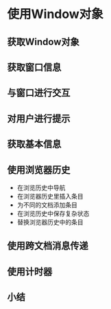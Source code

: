 # 使用Window对象
## 获取Window对象
## 获取窗口信息
## 与窗口进行交互
## 对用户进行提示
## 获取基本信息
## 使用浏览器历史
- 在浏览历史中导航
- 在浏览器历史里插入条目
- 为不同的文档添加条目
- 在浏览历史中保存复杂状态
- 替换浏览器历史中的条目
## 使用跨文档消息传递
## 使用计时器
## 小结